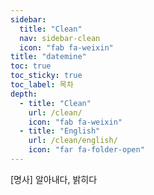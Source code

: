 ```yaml
---
sidebar:
  title: "Clean"
  nav: sidebar-clean
  icon: "fab fa-weixin"
title: "datemine"
toc: true
toc_sticky: true
toc_label: 목차
depth: 
  - title: "Clean"
    url: /clean/
    icon: "fab fa-weixin"
  - title: "English"
    url: /clean/english/
    icon: "far fa-folder-open"
---
```

[명사] 알아내다, 밝히다
